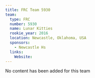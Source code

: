 ```yaml
---
title: FRC Team 5930
team:
  type: FRC
  number: 5930
  name: Lunar Kitties
  rookie_year: 2016
  location: Newcastle, Oklahoma, USA
  sponsors:
    - Newcastle Hs
  links:
    Website: 
---
```

No content has been added for this team